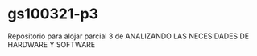 # gs100321-p3
Repositorio para alojar parcial 3 de ANALIZANDO LAS NECESIDADES DE HARDWARE Y SOFTWARE
